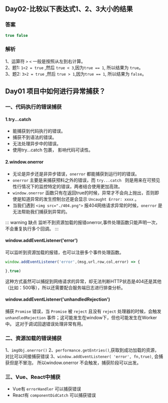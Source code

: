 ## Day02-比较以下表达式1、2、3大小的结果
### 答案
``` javascript
true false
```
### 解析
1、运算符 `>` `<` 一般是按照从左到右计算。  
2、题1: `1<2 = true` ,然后 `true < 3`,因为`true == 1`, 所以结果为 `true`。  
3、题2: `3>2 = true` ,然后 `true > 1`,因为`true == 1`, 所以结果为 `false`。  


## Day01 项目中如何进行异常捕获？

### 一、代码执行的错误捕获

#### 1.try...catch
* 能捕获到代码执行的错误。
* 捕获不到语法的错误。
* 无法处理异步中的错误。
* 使用try...catch 包裹， 影响代码可读性。

#### 2.window.onerror

* 无论是异步还是非异步错误，`onerror` 都能捕获到运行时的错误。
* `onerror` 主要是来捕获预料之外的错误，而 `try...catch ` 则是用来在可预见性行情况下的监控特定的错误，两者结合使用更加高效。
* `window.onerror` 函数只有在返回true的时候，异常才不会向上抛出，否则即使是知道异常的发生控制台还是会显示 `Uncaught Error: xxxx` 。
* 当我们遇到 `<img src="./404.png">` 报404网络请求异常的时候，`onerror` 是无法帮助我们捕获到异常的。

::: warning 缺点
  监听不到资源加载的报错onerror,事件处理函数只能声明一次，不会重复执行多个回调。
:::

#### window.addEventListener('error')

可以监听到资源加载的报错，也可以注册多个事件处理函数。
``` js
window.addEventListener('error',(msg,url,row,col,error) => {

},true)
```
这种方式虽然可以捕捉到网络请求的异常，却无法判断HTTP状态是404还是其他（比如：500等），所以还需要配合服务端日志进行排查分析。



#### window.addEventListener('unhandledRejection')

捕获 `Promise` 错误，当 `Promise` 被 `reject` 且没有 `reject` 处理器的时候，会触发 `unhandledRejection` 事件；这可能发生在window下，但也可能发生在Worker中。 这对于调试回退错误处理非常有用。


### 二、资源加载的错误捕获

1、`imgObj.onerror()`
2、`performance.getEntries()`,获取到成功加载的资源，对比可以间接捕获错误
3、`window.addEventListener( 'error', fn,true)`, 会捕获但是不冒泡， 所以window.onerror 不会触发，捕获阶段可以出发。


### 三、Vue、React中捕获

* Vue有 `errorHandler` 可以捕获错误
* React有 `componentDidCatch` 可以捕获错误




